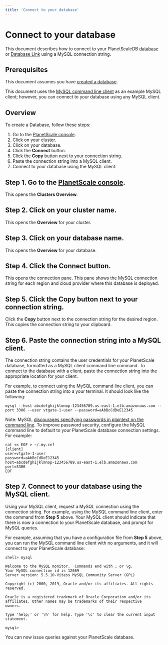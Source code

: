 ```yaml
---
title: 'Connect to your database'
---
```


# Connect to your database

This document describes how to connect to your PlanetScaleDB [database](databases) or [Database Link](database-links) using a MySQL connection string.

## Prerequisites

This document assumes you have [created a database](creating-database).

This document uses the [MySQL command line client](https://dev.mysql.com/doc/refman/8.0/en/mysql.html) as an example MySQL client; however, you can connect to your database using any MySQL client.

## Overview

To create a Database, follow these steps:

1. Go to the [PlanetScale console](https://console.planetscale.com).
1. Click on your cluster.
1. Click on your database.
1. Click the **Connect** button.
1. Click the **Copy** button next to your connection string.
1. Paste the connection string into a MySQL client.
1. Connect to your database using the MySQL client.

## Step 1. Go to the [PlanetScale console](https://console.planetscale.com).

This opens the **Clusters Overview**.

## Step 2. Click on your cluster name.

This opens the **Overview** for your cluster.

## Step 3. Click on your database name.

This opens the **Overview** for your database.

## Step 4. Click the **Connect** button.

This opens the connection pane. This pane shows the MySQL connection string for each region and cloud provider where this database is deployed.

## Step 5. Click the **Copy** button next to your connection string.

Click the **Copy** button next to the connection string for the desired region. This copies the connection string to your clipboard.

## Step 6. Paste the connection string into a MySQL client.

The connection string contains the user credentials for your PlanetScale database, formatted as a MySQL client command line command. To connect to the database with a client, paste the connection string into the appropriate location for your client.

For example, to connect using the MySQL command line client, you can paste the connection string into a your terminal. It should look like the following:

```console
mysql --host abcdefghijklmnop-123456789.us-east-1.elb.amazonaws.com --port 3306 --user vtgate-1-user --password=aAbBcCdDeE12345
```

Note: MySQL [discourages specifying passwords in plaintext on the command line](https://dev.mysql.com/doc/mysql-security-excerpt/5.7/en/password-security-user.html). To improve password security, configure the MySQL command line to default to your PlanetScale database connection settings. For example:

```
cat << EOF > ~/.my.cnf
[client]
user=vtgate-1-user
password=aAbBcCdDeE12345
host=abcdefghijklmnop-123456789.us-east-1.elb.amazonaws.com
port=3306
EOF
```

## Step 7. Connect to your database using the MySQL client.

Using your MySQL client, request a MySQL connection using the connection string. For example, using the MySQL command line client, enter the command from **Step 5** above. Your MySQL client should indicate that there is now a connection to your PlanetScale database, and prompt for MySQL queries.

For example, assuming that you have a configuration file from **Step 5** above, you can run the MySQL command line client with no arguments, and it will connect to your PlanetScale database:

```
shell> mysql

Welcome to the MySQL monitor.  Commands end with ; or \g.
Your MySQL connection id is 12669
Server version: 5.5.10-Vitess MySQL Community Server (GPL)

Copyright (c) 2000, 2019, Oracle and/or its affiliates. All rights reserved.

Oracle is a registered trademark of Oracle Corporation and/or its
affiliates. Other names may be trademarks of their respective
owners.

Type 'help;' or '\h' for help. Type '\c' to clear the current input statement.

mysql>
```

You can now issue queries against your PlanetScale database.
